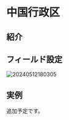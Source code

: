 # 中国行政区

## 紹介

## フィールド設定

![20240512180305](https://static-docs.nocobase.com/20240512180305.png)

## 実例

追加予定です。

